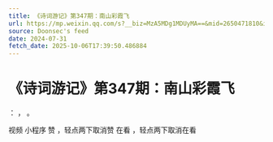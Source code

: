 ```yaml
---
title: 《诗词游记》第347期：南山彩霞飞
url: https://mp.weixin.qq.com/s?__biz=MzA5MDg1MDUyMA==&mid=2650471810&idx=3&sn=4cbbf2111788ce6f474a1f17a78214c7
source: Doonsec's feed
date: 2024-07-31
fetch_date: 2025-10-06T17:39:50.486884
---
```


# 《诗词游记》第347期：南山彩霞飞

：
，
。

视频
小程序
赞
，轻点两下取消赞
在看
，轻点两下取消在看